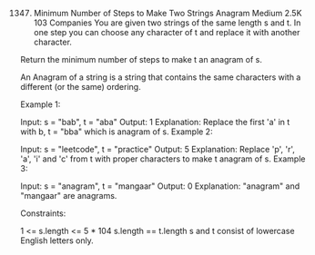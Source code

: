 1347. Minimum Number of Steps to Make Two Strings Anagram
Medium
2.5K
103
Companies
You are given two strings of the same length s and t. In one step you can choose any character of t and replace it with another character.

Return the minimum number of steps to make t an anagram of s.

An Anagram of a string is a string that contains the same characters with a different (or the same) ordering.

 

Example 1:

Input: s = "bab", t = "aba"
Output: 1
Explanation: Replace the first 'a' in t with b, t = "bba" which is anagram of s.
Example 2:

Input: s = "leetcode", t = "practice"
Output: 5
Explanation: Replace 'p', 'r', 'a', 'i' and 'c' from t with proper characters to make t anagram of s.
Example 3:

Input: s = "anagram", t = "mangaar"
Output: 0
Explanation: "anagram" and "mangaar" are anagrams. 
 

Constraints:

1 <= s.length <= 5 * 104
s.length == t.length
s and t consist of lowercase English letters only.
